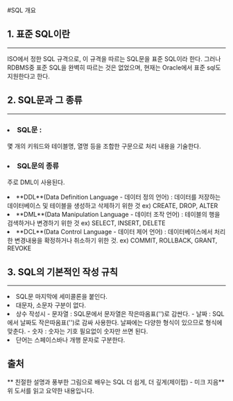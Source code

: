 #SQL 개요

## 1. 표준 SQL이란
-----------------
 ISO에서 정한 SQL 규격으로, 이 규격을 따르는 SQL문을 표준 SQL이라 한다.
그러나 RDBMS중 표준 SQL을 완벽히 따르는 것은 없었으며, 현재는 Oracle에서 표준 sql도 지원한다고 한다.
## 2. SQL문과 그 종류
--------------------
### <li> SQL문 :
 몇 개의 키워드와 테이블명, 열명 등을 조합한 구문으로 처리 내용을 기술한다.

### <li> SQL문의 종류
주로 DML이 사용된다.
 <li>**DDL**(Data Definition Language - 데이터 정의 언어) :
 데이터를 저장하는 데이터베이스 및 테이블을 생성하고 삭제하기 위한 것
  ex) CREATE, DROP, ALTER
 <li>**DML**(Data Manipulation Language - 데이터 조작 언어) :
테이블의 행을 검색하거나 변경하기 위한 것
 ex) SELECT, INSERT, DELETE
 <li> **DCL**(Data Control Language - 데이터 제어 언어) :
 데이터베이스에서 처리한 변경내용을 확정하거나 취소하기 위한 것.
 ex) COMMIT, ROLLBACK, GRANT, REVOKE

 ## 3. SQL의 기본적인 작성 규칙
 -----------------------------
<li> SQL문 마지막에 세미콜론을 붙인다.
<li> 대문자, 소문자 구분이 없다.
<li> 상수 작성시
 - 문자열 : SQL문에서 문자열은 작은따옴표('')로 감싼다.
 - 날짜 : SQL에서 날짜도 작은따옴표('')로 감싸 사용한다. 날짜에는 다양한 형식이 있으므로 형식에 맞춘다.
 -  숫자 : 숫자는 기호 필요없이 숫자만 쓰면 된다.

<li> 단어는 스페이스바나 개행 문자로 구분한다.


 ## 출처
**  친절한 설명과 풍부한 그림으로 배우는 SQL 더 쉽게, 더 깊게(제이펍) - 미크 지음**
  위 도서를 읽고 요약한 내용입니다.

